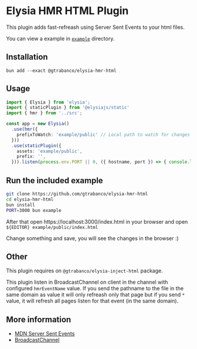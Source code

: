 # Elysia HMR HTML Plugin

This plugin adds fast-refreash using Server Sent Events to your html files.

You can view a example in [`example`](example) directory.

## Installation

```shell
bun add --exact @gtrabanco/elysia-hmr-html
```

## Usage

```ts
import { Elysia } from 'elysia';
import { staticPlugin } from '@elysiajs/static'
import { hmr } from '../src';

const app = new Elysia()
  .use(hmr({
    prefixToWatch: 'example/public' // Local path to watch for changes
  }))
  .use(staticPlugin({
    assets: 'example/public',
    prefix: '',
  })).listen(process.env.PORT || 0, ({ hostname, port }) => { console.log(`Elysia server started http://${hostname}:${port}`) });
```

## Run the included example

```bash
git clone https://github.com/gtrabanco/elysia-hmr-html
cd elysia-hmr-html
bun install
PORT=3000 bun example
```

After that open https://localhost:3000/index.html in your browser and open `${EDITOR} example/public/index.html`

Change something and save, you will see the changes in the browser :)

## Other

This plugin requires on `@gtrabanco/elysia-inject-html` package.

This plugin listen in BroadcastChannel on client in the channel with configured `hmrEventName` value. If you send the pathname to the file in the same domain as value it will only refreash only that page but if you send `*` value, it will refresh all pages listen for that event (in the same domain).


## More information

- [MDN Server Sent Events](https://developer.mozilla.org/en-US/docs/Web/API/Server-sent_events)
- [BroadcastChannel](https://developer.mozilla.org/en-US/docs/Web/API/Broadcast_Channel_API)
